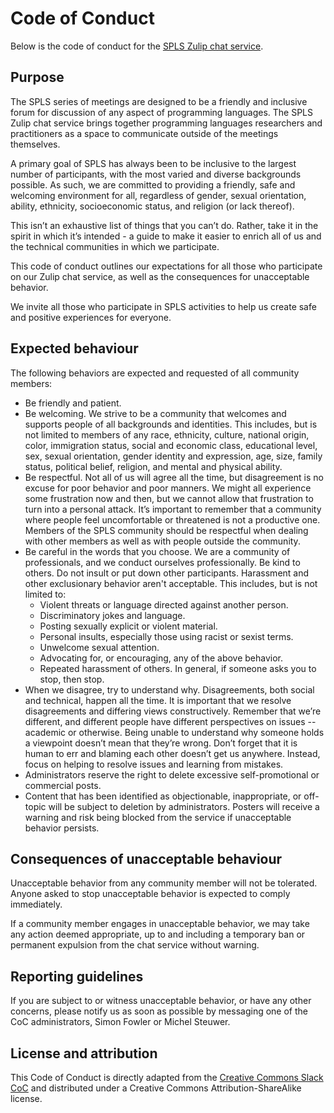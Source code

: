 # Code of Conduct

Below is the code of conduct for the [SPLS Zulip chat service](http://spls.zulipchat.com).

## Purpose

The SPLS series of meetings are designed to be a friendly and inclusive forum for discussion of any aspect of programming languages. The SPLS Zulip chat service brings together programming languages researchers and practitioners as a space to communicate outside of the meetings themselves.

A primary goal of SPLS has always been to be inclusive to the largest number of participants, with the most varied and diverse backgrounds possible. As such, we are committed to providing a friendly, safe and welcoming environment for all, regardless of gender, sexual orientation, ability, ethnicity, socioeconomic status, and religion (or lack thereof).

This isn’t an exhaustive list of things that you can’t do. Rather, take it in the spirit in which it’s intended - a guide to make it easier to enrich all of us and the technical communities in which we participate.

This code of conduct outlines our expectations for all those who participate on our Zulip chat service, as well as the consequences for unacceptable behavior.

We invite all those who participate in SPLS activities to help us create safe and positive experiences for everyone.

## Expected behaviour

The following behaviors are expected and requested of all community members:

  * Be friendly and patient.
  * Be welcoming. We strive to be a community that welcomes and supports people of all backgrounds and identities. This includes, but is not limited to members of any race, ethnicity, culture, national origin, color, immigration status, social and economic class, educational level, sex, sexual orientation, gender identity and expression, age, size, family status, political belief, religion, and mental and physical ability.
  * Be respectful. Not all of us will agree all the time, but disagreement is no excuse for poor behavior and poor manners. We might all experience some frustration now and then, but we cannot allow that frustration to turn into a personal attack. It’s important to remember that a community where people feel uncomfortable or threatened is not a productive one. Members of the SPLS community should be respectful when dealing with other members as well as with people outside the community.
  * Be careful in the words that you choose. We are a community of professionals, and we conduct ourselves professionally. Be kind to others. Do not insult or put down other participants. Harassment and other exclusionary behavior aren't acceptable. This includes, but is not limited to:
    * Violent threats or language directed against another person.
    * Discriminatory jokes and language.
    * Posting sexually explicit or violent material.
    * Personal insults, especially those using racist or sexist terms.
    * Unwelcome sexual attention.
    * Advocating for, or encouraging, any of the above behavior.
    * Repeated harassment of others. In general, if someone asks you to stop, then stop.
  * When we disagree, try to understand why. Disagreements, both social and technical, happen all the time. It is important that we resolve disagreements and differing views constructively. Remember that we’re different, and different people have different perspectives on issues -- academic or otherwise. Being unable to understand why someone holds a viewpoint doesn’t mean that they’re wrong. Don’t forget that it is human to err and blaming each other doesn’t get us anywhere. Instead, focus on helping to resolve issues and learning from mistakes.
  * Administrators reserve the right to delete excessive self-promotional or commercial posts.
  * Content that has been identified as objectionable, inappropriate, or off-topic will be subject to deletion by administrators. Posters will receive a warning and risk being blocked from the service if unacceptable behavior persists.

## Consequences of unacceptable behaviour

Unacceptable behavior from any community member will not be tolerated. Anyone asked to stop unacceptable behavior is expected to comply immediately.

If a community member engages in unacceptable behavior, we may take any action deemed appropriate, up to and including a temporary ban or permanent expulsion from the chat service without warning.

## Reporting guidelines

If you are subject to or witness unacceptable behavior, or have any other concerns, please notify us as soon as possible by messaging one of the CoC administrators, Simon Fowler or Michel Steuwer.

## License and attribution

This Code of Conduct is directly adapted from the [Creative Commons Slack CoC](https://wiki.creativecommons.org/wiki/Slack/Code_of_Conduct) and distributed under a Creative Commons Attribution-ShareAlike license.
